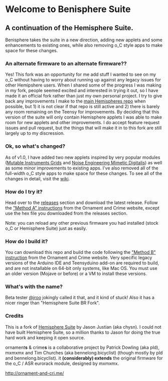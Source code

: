 Welcome to Benisphere Suite
===

## A continuation of the Hemisphere Suite. 

Benisphere takes the suite in a new direction, adding new applets and some enhancements to existing ones, while also removing o_C style apps to make space for these changes.

### An alternate firmware to an alternate firmware??

Yes! This fork was an opportunity for me add stuff I wanted to see on my o_C without having to worry about running up against any legacy issues for other Hemipshere users. When I shared some of the progress I was making in my fork, people seemed excited and interested in trying it out, so I have made it an official fork rather than just my own personal project. I try to give back any improvements I make to the [main Hemispheres repo](https://github.com/Chysn/O_C-HemisphereSuite) when possible, but 1) it is not clear if that repo is still active and 2) there is barely any room remaining on the Teensy for improvements. By deciding that this version of the suite will only contain Hemisphere applets I was able to make room for new applets and other improvements. I do accept feature request issues and pull request, but the things that will make it in to this fork are still largely up to my discression.

### Ok, so what's changed?

As of v1.0, I have added two new applets inspired by very popular modules ([Mutable Instruments Grids](https://mutable-instruments.net/modules/grids/) and [Noise Engineering Mimetic Digitalis](https://noiseengineering.us/products/mimetic-digitalis)) as well as some minor improvements to existing apps. I've also removed all of the full-width o_C style apps to make space for these changes. To see all of the changes in detail, visit the [wiki](https://github.com/benirose/O_C-BenisphereSuite/wiki).

### How do I try it?

Head over to the [releases](https://github.com/benirose/O_C-BenisphereSuite/releases) section and download the latest release. Follow the ["Method A" instructions](https://ornament-and-cri.me/firmware/#method_a) from the Ornament and Crime website, except use the hex file you downloaded from the releases section.

Note: you can reload any other previous firmware you had installed (stock o_C or Hemisphere Suite) just as easily.

### How do I build it?

You can download this repo and build the code following the ["Method B" instruction](https://ornament-and-cri.me/firmware/#method_b) from the Ornament and Crime website. Very specific legacy versions of the Arduino IDE and Teensyduino add-on are required to build, and are not installable on 64-bit only systems, like Mac OS. You must use an older version (Mojave or before) or a VM to install these versions.

### What's with the name?

Beta tester [@jroo](https://github.com/jroo) jokingly called it that, and it kind of stuck! Also it has a nicer ringer than "Hemisphere Suite BR Fork".

### Credits

This is a fork of [Hemisphere Suite](https://github.com/Chysn/O_C-HemisphereSuite) by Jason Justian (aka chysn). I could not have built Hemisphere Suite, so a million thanks to Jason for doing the true hard work and keeping it open source.

ornament**s** & crime**s** is a collaborative project by Patrick Dowling (aka pld), mxmxmx and Tim Churches (aka bennelong.bicyclist) (though mostly by pld and bennelong.bicyclist). it **(considerably) extends** the original firmware for the o_C / ASR eurorack module, designed by mxmxmx.

http://ornament-and-cri.me/
